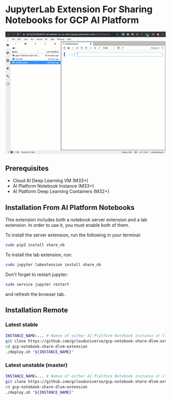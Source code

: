 # JupyterLab Extension For Sharing Notebooks for GCP AI Platform

![](./example.gif)

## Prerequisites

* Cloud AI Deep Learning VM (M33+)
* AI Platform Notebook Instance (M33+)
* AI Platform Deep Learning Containers (M32+)

## Installation From AI Platform Notebooks

This extension includes both a notebook server extension and a lab extension. In order to use it, you must enable both of them.

To install the server extension, run the following in your terminal:

```bash
sudo pip3 install share_nb
```

To install the lab extension, run:

```bash
sudo jupyter labextension install share_nb
```

Don't forget to restart jupyter:

```bash
sudo service jupyter restart
```

and refresh the browser tab.

## Installation Remote

### Latest stable

```bash
INSTANCE_NAME=... # Namve of either AI Platform Notebook instance or Cloud AI Deep Learning VM
git clone https://github.com/gclouduniverse/gcp-notebook-share-dlvm-extension.git --branch v0.1.1
cd gcp-notebook-share-dlvm-extension
./deploy.sh "${INSTANCE_NAME}"
```

### Latest unstable (master)

```bash
INSTANCE_NAME=... # Namve of either AI Platform Notebook instance or Cloud AI Deep Learning VM
git clone https://github.com/gclouduniverse/gcp-notebook-share-dlvm-extension.git
cd gcp-notebook-share-dlvm-extension
./deploy.sh "${INSTANCE_NAME}"
```
